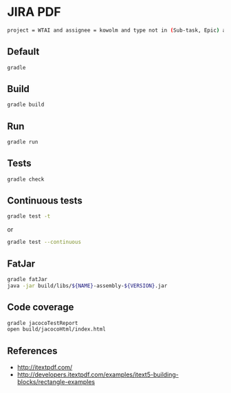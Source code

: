 # JIRA PDF


```bash
project = WTAI and assignee = kowolm and type not in (Sub-task, Epic) and status not in (Resolved, Closed)
```

## Default

```bash
gradle
```

## Build

```bash
gradle build
```

## Run

```bash
gradle run
```

## Tests

```bash
gradle check
```

## Continuous tests

```bash
gradle test -t
```

or

```bash
gradle test --continuous
```

## FatJar

```bash
gradle fatJar
java -jar build/libs/${NAME}-assembly-${VERSION}.jar
```

## Code coverage

```bash
gradle jacocoTestReport
open build/jacocoHtml/index.html
```

## References
* http://itextpdf.com/
* http://developers.itextpdf.com/examples/itext5-building-blocks/rectangle-examples
